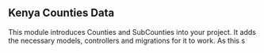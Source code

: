 ## Kenya Counties Data

This module introduces Counties and SubCounties into your project. It adds the necessary models, controllers and migrations for it to work. As this s